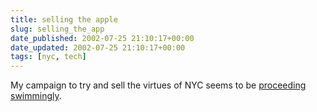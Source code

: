 ```yaml
---
title: selling the apple
slug: selling_the_app
date_published: 2002-07-25 21:10:17+00:00
date_updated: 2002-07-25 21:10:17+00:00
tags: [nyc, tech]
---
```

My campaign to try and sell the virtues of NYC seems to be [proceeding swimmingly](http://www.megnut.com/archive.asp?which=2002_07_01_archive.inc#000135).
